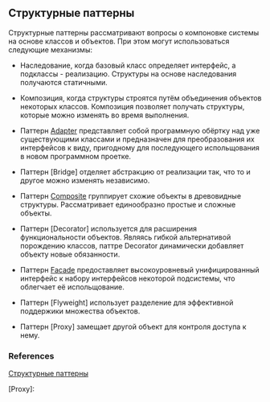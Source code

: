 ## Структурные паттерны

Структурные паттерны рассматривают вопросы о компоновке системы на основе классов и объектов.
При этом могут использоваться следующие механизмы:
* Наследование, когда базовый класс определяет интерфейс, а подклассы - реализацию. Структуры на основе наследования получаются статичными.
* Композиция, когда структуры строятся путём объединения объектов некоторых классов. Композиция позволяет получать структуры,
которые можно изменять во время выполнения.

* Паттерн [Adapter] представляет собой программную обёртку над уже существующими классами и предназначен для преобразования их интерфейсов к виду,
пригодному для последующего испольщования в новом программном проетке.

* Паттерн [Bridge] отделяет абстракцию от реализации так, что то и другое можно изменять независимо.

* Паттерн [Composite] группирует схожие объекты в древовидные структуры. Рассматривает единообразно простые и сложные объекты.

* Паттерн [Decorator] используется для расширения функциональности объектов.
Являясь гибкой альтернативой порождению классов, паттре Decorator динамически добавляет объекту новые обязанности.

* Паттерн [Facade] предоставляет высокоуровневый унифицированный интерфейс к набору интерфейсов некоторой подсистемы, что облегчает её испольщование.

* Паттерн [Flyweight] использует разделение для эффективной поддержики множества объектов.

* Паттерн [Proxy] замещает другой объект для контроля доступа к нему.

### References

[Структурные паттерны]

[Структурные паттерны]: http://cpp-reference.ru/patterns/structural-patterns/

[Adapter]:
[Bridge]:
[Composite]:
[Decorator]:
[Facade]:
[Flyweight]:
[Proxy]: